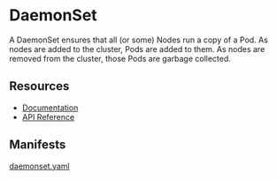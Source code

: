 # DaemonSet

A DaemonSet ensures that all (or some) Nodes run a copy of a Pod. As nodes are added to the cluster, Pods are added to them. 
As nodes are removed from the cluster, those Pods are garbage collected.

## Resources
* [Documentation](https://kubernetes.io/docs/concepts/workloads/controllers/daemonset/)
* [API Reference](https://kubernetes.io/docs/reference/generated/kubernetes-api/v1.9/#daemonset-v1-apps)

## Manifests

[daemonset.yaml](daemonset.yaml)